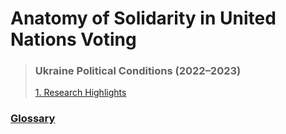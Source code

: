 # Anatomy of Solidarity in United Nations Voting
> ### Ukraine Political Conditions (2022–2023)
>  [1. Research Highlights](https://sobolsky.github.io/upc/)

### [Glossary](https://sobolsky.github.io/un/glossary)
